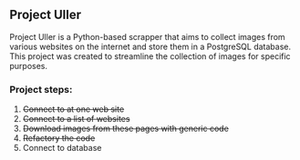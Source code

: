 ## Project Uller

Project Uller is a Python-based scrapper that aims to collect images from various websites on the internet and store them in a PostgreSQL database. This project was created to streamline the collection of images for specific purposes.

### Project steps:

1. ~~Connect to at one web site~~
2. ~~Connect to a list of websites~~
3. ~~Download images from these pages with generic code~~
4. ~~Refactory the code~~
5. Connect to database